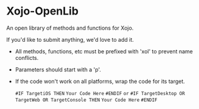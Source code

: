# Xojo-OpenLib
An open library of methods and functions for Xojo.

If you'd like to submit anything, we'd love to add it. 

- All methods, functions, etc must be prefixed with 'xol' to prevent name conflicts.
- Parameters should start with a 'p'.
- If the code won't work on all platforms, wrap the code for its target.

	```#IF TargetiOS THEN```
		```Your Code Here```
	```#ENDIF```
	```or```
	```#IF TargetDesktop OR TargetWeb OR TargetConsole THEN```
		```Your Code Here```
	```#ENDIF```